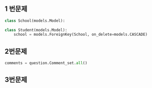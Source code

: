 

## 1 번문제



```python
class School(models.Model):
    
class Student(models.Model):
    school = models.ForeignKey(School, on_delete=models.CASCADE)

```



## 2번문제

```python
comments = question.Comment_set.all()
```



## 3번문제

